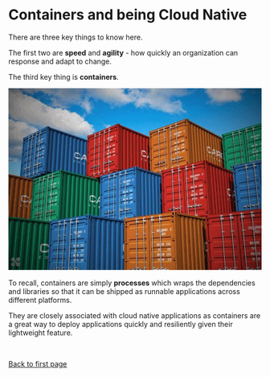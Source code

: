 
# Containers and being Cloud Native

There are three key things to know here. 

The first two are **speed** and **agility** - how quickly an organization can response and adapt to change. 

The third key thing is **containers**.

<p align=center>
<img src="../../Images/udacity-suse-1-container.png">
</p>

To recall, containers are simply **processes** which wraps the dependencies and libraries so that it can be shipped as runnable applications across different platforms. 

They are closely associated with cloud native applications as containers are a great way to deploy applications quickly and resiliently given their lightweight feature.



<br>

[Back to first page](../../README.md#cloud-native)
